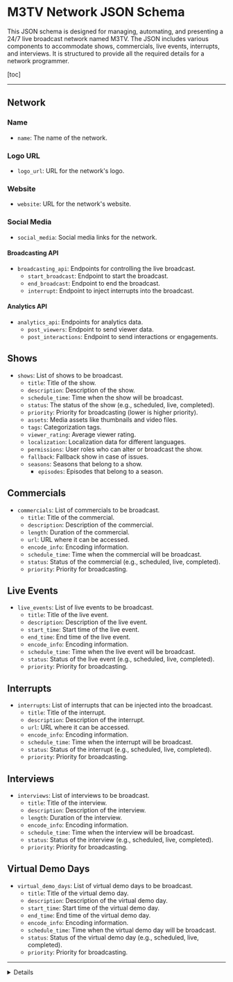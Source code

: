 # M3TV Network JSON Schema

This JSON schema is designed for managing, automating, and presenting a 24/7 live broadcast network named M3TV. The JSON includes various components to accommodate shows, commercials, live events, interrupts, and interviews. It is structured to provide all the required details for a network programmer.

[toc]

---

## Network

### Name
- `name`: The name of the network.

### Logo URL
- `logo_url`: URL for the network's logo.

### Website
- `website`: URL for the network's website.

### Social Media
- `social_media`: Social media links for the network.

#### Broadcasting API
- `broadcasting_api`: Endpoints for controlling the live broadcast.
  - `start_broadcast`: Endpoint to start the broadcast.
  - `end_broadcast`: Endpoint to end the broadcast.
  - `interrupt`: Endpoint to inject interrupts into the broadcast.

#### Analytics API
- `analytics_api`: Endpoints for analytics data.
  - `post_viewers`: Endpoint to send viewer data.
  - `post_interactions`: Endpoint to send interactions or engagements.

## Shows
- `shows`: List of shows to be broadcast.
  - `title`: Title of the show.
  - `description`: Description of the show.
  - `schedule_time`: Time when the show will be broadcast.
  - `status`: The status of the show (e.g., scheduled, live, completed).
  - `priority`: Priority for broadcasting (lower is higher priority).
  - `assets`: Media assets like thumbnails and video files.
  - `tags`: Categorization tags.
  - `viewer_rating`: Average viewer rating.
  - `localization`: Localization data for different languages.
  - `permissions`: User roles who can alter or broadcast the show.
  - `fallback`: Fallback show in case of issues.
  - `seasons`: Seasons that belong to a show.
    - `episodes`: Episodes that belong to a season.

## Commercials
- `commercials`: List of commercials to be broadcast.
  - `title`: Title of the commercial.
  - `description`: Description of the commercial.
  - `length`: Duration of the commercial.
  - `url`: URL where it can be accessed.
  - `encode_info`: Encoding information.
  - `schedule_time`: Time when the commercial will be broadcast.
  - `status`: Status of the commercial (e.g., scheduled, live, completed).
  - `priority`: Priority for broadcasting.

## Live Events
- `live_events`: List of live events to be broadcast.
  - `title`: Title of the live event.
  - `description`: Description of the live event.
  - `start_time`: Start time of the live event.
  - `end_time`: End time of the live event.
  - `encode_info`: Encoding information.
  - `schedule_time`: Time when the live event will be broadcast.
  - `status`: Status of the live event (e.g., scheduled, live, completed).
  - `priority`: Priority for broadcasting.

## Interrupts
- `interrupts`: List of interrupts that can be injected into the broadcast.
  - `title`: Title of the interrupt.
  - `description`: Description of the interrupt.
  - `url`: URL where it can be accessed.
  - `encode_info`: Encoding information.
  - `schedule_time`: Time when the interrupt will be broadcast.
  - `status`: Status of the interrupt (e.g., scheduled, live, completed).
  - `priority`: Priority for broadcasting.

## Interviews
- `interviews`: List of interviews to be broadcast.
  - `title`: Title of the interview.
  - `description`: Description of the interview.
  - `length`: Duration of the interview.
  - `encode_info`: Encoding information.
  - `schedule_time`: Time when the interview will be broadcast.
  - `status`: Status of the interview (e.g., scheduled, live, completed).
  - `priority`: Priority for broadcasting.

## Virtual Demo Days
- `virtual_demo_days`: List of virtual demo days to be broadcast.
  - `title`: Title of the virtual demo day.
  - `description`: Description of the virtual demo day.
  - `start_time`: Start time of the virtual demo day.
  - `end_time`: End time of the virtual demo day.
  - `encode_info`: Encoding information.
  - `schedule_time`: Time when the virtual demo day will be broadcast.
  - `status`: Status of the virtual demo day (e.g., scheduled, live, completed).
  - `priority`: Priority for broadcasting.

---


<details>
```json
{
  "network": {
    "name": "M3TV",
    "logo_url": "https://example.com/logo.png",
    "website": "https://mtv.com",
    "social_media": {
      "facebook": "",
      "twitter": "",
      "instagram": ""
    },
    "shows": [
      {
        "title": "Show 1",
        "description": "Description for Show 1",
        "seasons": [
          {
            "season_number": 1,
            "episodes": [
              {
                "episode_number": 1,
                "title": "Episode 1",
                "description": "Description for Episode 1",
                "url": "https://example.com/episode1",
                "director": "John Doe",
                "producer": "Jane Doe",
                "cast": [
                  "Actor 1",
                  "Actor 2"
                ],
                "length": "45m",
                "genre": "Comedy",
                "social_media": {
                  "facebook": "https://facebook.com/episode1",
                  "twitter": "https://twitter.com/episode1",
                  "instagram": "https://instagram.com/episode1"
                },
                "call_to_action": {
                  "text": "Watch Now",
                  "link": "https://example.com/watch/episode1"
                }
              },
              {
                "episode_number": 2,
                "title": "Episode 2",
                "description": "Description for Episode 2",
                "url": "https://example.com/episode2",
                "director": "John Doe",
                "producer": "Jane Doe",
                "cast": [
                  "Actor 3",
                  "Actor 4"
                ],
                "length": "42m",
                "genre": "Action",
                "social_media": {
                  "facebook": "https://facebook.com/episode2",
                  "twitter": "https://twitter.com/episode2",
                  "instagram": "https://instagram.com/episode2"
                },
                "call_to_action": {
                  "text": "Watch Now",
                  "link": "https://example.com/watch/episode2"
                }
              }
            ]
          }
        ]
      }
    ]
  }
}

```

</details>
